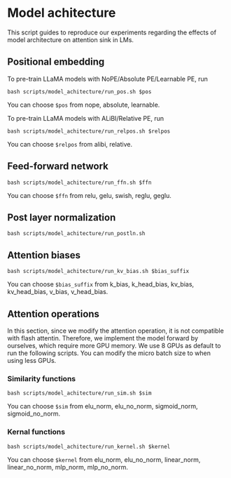 # Model achitecture

This script guides to reproduce our experiments regarding the effects of model architecture on attention sink in LMs.


## Positional embedding

To pre-train LLaMA models with NoPE/Absolute PE/Learnable PE, run
```shell
bash scripts/model_achitecture/run_pos.sh $pos
```

You can choose `$pos` from nope, absolute, learnable.

To pre-train LLaMA models with ALiBI/Relative PE, run

```shell
bash scripts/model_achitecture/run_relpos.sh $relpos
```

You can choose `$relpos` from alibi, relative.


## Feed-forward network


```shell
bash scripts/model_achitecture/run_ffn.sh $ffn
```

You can choose `$ffn` from relu, gelu, swish, reglu, geglu.


## Post layer normalization

```shell
bash scripts/model_achitecture/run_postln.sh
```

## Attention biases

```shell
bash scripts/model_achitecture/run_kv_bias.sh $bias_suffix
```

You can choose `$bias_suffix` from k_bias, k_head_bias, kv_bias, kv_head_bias, v_bias, v_head_bias.


## Attention operations

In this section, since we modify the attention operation, it is not compatible with flash attentin. Therefore, we implement the model forward by ourselves, which require more GPU memory. We use 8 GPUs as default to run the following scripts. You can modify the micro batch size to when using less GPUs.

### Similarity functions

```shell
bash scripts/model_achitecture/run_sim.sh $sim
```

You can choose `$sim` from elu_norm, elu_no_norm, sigmoid_norm, sigmoid_no_norm.

### Kernal functions

```shell
bash scripts/model_achitecture/run_kernel.sh $kernel
```

You can choose `$kernel` from elu_norm, elu_no_norm, linear_norm, linear_no_norm, mlp_norm, mlp_no_norm.